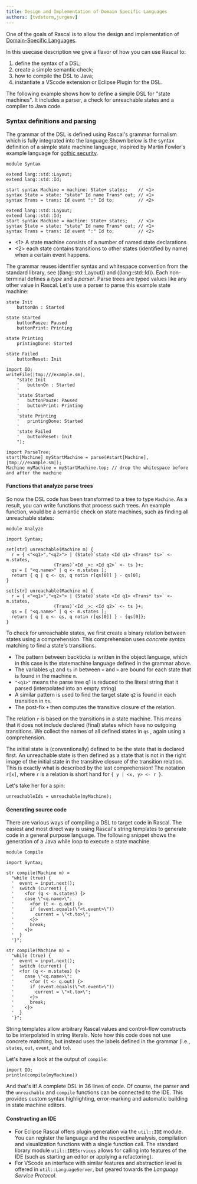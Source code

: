 ```yaml
---
title: Design and Implementation of Domain Specific Languages
authors: [tvdstorm,jurgenv]
---
```


One of the goals of Rascal is to allow the design and implementation of [Domain-Specific Languages](https://en.wikipedia.org/wiki/Domain-specific_language). 

In this usecase description we give a flavor of how you can use Rascal to:
1. define the syntax of a DSL;
2. create a simple semantic check;
3. how to compile the DSL to Java;
4. instantiate a VScode extension or Eclipse Plugin for the DSL.

The following example shows how to define a simple DSL for "state machines". It includes a parser, a check for unreachable states and a compiler to Java code. 

### Syntax definitions and parsing

The grammar of the DSL is defined using Rascal's grammar formalism which is fully integrated into the language.Shown below is the syntax definition of a simple state machine language, inspired by  Martin Fowler's example language for [gothic security](http://www.informit.com/articles/article.aspx?p=1592379).

```rascal
module Syntax

extend lang::std::Layout;
extend lang::std::Id;

start syntax Machine = machine: State+ states;    // <1>
syntax State = state: "state" Id name Trans* out; // <1>
syntax Trans = trans: Id event ":" Id to;         // <2>
```

```rascal-prepare
extend lang::std::Layout;
extend lang::std::Id;
start syntax Machine = machine: State+ states;    // <1>
syntax State = state: "state" Id name Trans* out; // <1>
syntax Trans = trans: Id event ":" Id to;         // <2>
```

* <1> A state machine consists of a number of named state declarations
* <2> each state contains transitions to other states (identified by name) when a certain event happens. 

The grammar reuses identifier syntax and whitespace convention from the standard library, see ((lang::std::Layout)) and ((lang::std::Id)). Each non-terminal defines a *type* and a *parser*. Parse trees are typed values like any other value in Rascal. Let's use a parser to parse this example state machine:

```
state Init
    buttonOn : Started

state Started
    buttonPauze: Paused
    buttonPrint: Printing

state Printing
    printingDone: Started

state Failed
    buttonReset: Init
```

```rascal-prepare,continue
import IO;
writeFile(|tmp:///example.sm|, 
    "state Init
    '   buttonOn : Started
    '
    'state Started
    '   buttonPauze: Paused
    '   buttonPrint: Printing
    '
    'state Printing
    '   printingDone: Started
    '
    'state Failed
    '   buttonReset: Init
    ");
```

```rascal-shell,continue
import ParseTree;
start[Machine] myStartMachine = parse(#start[Machine], |tmp:///example.sm|);
Machine myMachine = myStartMachine.top; // drop the whitespace before and after the machine
```

#### Functions that analyze parse trees

So now the DSL code has been transformed to a tree to type `Machine`. As a result, you can write functions that process such trees. 
An example function, would be a semantic check on state machines, such as finding all unreachable states: 

```rascal
module Analyze

import Syntax;

set[str] unreachable(Machine m) {
  r = { <"<q1>","<q2>"> | (State)`state <Id q1> <Trans* ts>` <- m.states, 
				  (Trans)`<Id _>: <Id q2>` <- ts }+;
  qs = [ "<q.name>" | q <- m.states ];
  return { q | q <- qs, q notin r[qs[0]] } - qs[0];
}
```

```rascal-prepare,continue
set[str] unreachable(Machine m) {
  r = { <"<q1>","<q2>"> | (State)`state <Id q1> <Trans* ts>` <- m.states, 
				  (Trans)`<Id _>: <Id q2>` <- ts }+;
  qs = [ "<q.name>" | q <- m.states ];
  return { q | q <- qs, q notin r[qs[0]] } - {qs[0]};
}
```

To check for unreachable states, we first create a binary relation between states using a comprehension. 
This comprehension uses *concrete syntax* matching to find a state's transitions. 
* The pattern between backticks is written in the object language, which in this case is the statemachine language defined in the grammar above. 
* The variables `q1` and `ts` in between `<` and `>` are bound for each state that is found in the machine `m`. 
* `"<q1>"` means the parse tree q1 is reduced to the literal string that it parsed (interpolated into an empty string)
* A similar pattern is used to find the target state `q2` is found in each transition in `ts`.
* The post-fix `+` then computes the transitive closure of the relation. 

The relation `r` is based on the transitions in a state machine. 
This means that it does not include declared (final) states which have no outgoing transitions.
We collect the names of all defined states in `qs` , again using a comprehension. 

The initial state is (conventionally) defined to be the state that is declared first. 
An unreachable state is then defined as a state that is not in the right image of the initial state in the transitive closure of the transition relation. 
This is exactly what is described by the last comprehension! 
The notation `r[x]`, where `r` is a relation  is short hand for `{ y | <x, y> <- r }`.

Let's take her for a spin:
```rascal-shell,continue
unreachableIds = unreachable(myMachine);
```

#### Generating source code

There are various ways of compiling a DSL to target code in Rascal. The easiest and most direct way is using Rascal's string templates to generate code in a general purpose language. The following snippet shows the generation of a Java while loop to execute a state machine.

```rascal
module Compile

import Syntax;

str compile(Machine m) =
  "while (true) {
  '  event = input.next();
  '  switch (current) { 
  '    <for (q <- m.states) {>
  '    case \"<q.name>\":
  '      <for (t <- q.out) {>
  '      if (event.equals(\"<t.event>\"))
  '        current = \"<t.to>\";
  '      <}>
  '      break;
  '    <}>
  '  }
  '}"; 
```

```rascal-prepare,continue
str compile(Machine m) =
  "while (true) {
  '  event = input.next();
  '  switch (current) { 
  '  <for (q <- m.states) {>
  '    case \"<q.name>\":
  '      <for (t <- q.out) {>
  '      if (event.equals(\"<t.event>\"))
  '        current = \"<t.to>\";
  '      <}>
  '      break;
  '    <}>
  '  }
  '}"; 
```

String templates allow arbitrary Rascal values and control-flow constructs to be interpolated in string literals. Note how this code does not use concrete matching, but instead uses the labels defined in the grammar (i.e., `states`, `out`, `event`, and `to`).

Let's have a look at the output of `compile`:
```rascal-shell,continue
import IO;
println(compile(myMachine))
```

And that's it! A complete DSL in 36 lines of code. Of course, the parser and the `unreachable` and `compile` functions can be connected to the IDE. This provides custom syntax highlighting, error-marking and automatic building in state machine editors.

#### Constructing an IDE 

* For Eclipse Rascal offers plugin generation via the `util::IDE` module. You can register the language and the respective analysis, compilation and visualization functions with a single function call. The standard library module `util::IDEServices` allows for calling into features of the IDE (such as starting an editor or applying a refactoring).
* For VScode an interface with similar features and abstraction level is offered in `util::LanguageServer`, but geared towards the _Language Service Protocol_.